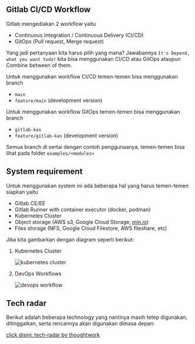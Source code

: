 ## Gitlab CI/CD Workflow

Gitlab mengediakan 2 workflow yaitu

- Continuous Integration / Continuous Delivery (CI/CD)
- GitOps (Pull request, Merge request)

Yang jadi pertanyaan kita harus pilih yang mana? Jawabannya `It's Depend, what you want todo!` kita bisa menggunakan CI/CD atau GitOps ataupun Combine between of them.

Untuk menggunakan workflow CI/CD temen-temen bisa menggunakan branch 

- `main`
- `feature/main` (development version)

Untuk menggunakan workflow GitOps temen-temen bisa menggunakan branch

- `gitlab-kas`
- `feature/gitlab-kas` (development version)

Semua branch di sertai dengan contoh penggunaanya, temen-temen bisa lihat pada folder `examples/<modules>`

## System requirement

Untuk menggunakan system ini ada beberapa hal yang harus temen-temen siapkan yaitu

- Gitlab CE/EE
- Gitlab Runner with container executor (docker, podman)
- Kubernetes Cluster
- Object storage (AWS s3, Google Cloud Storage, [min.io](https://min.io/))
- Files storage (NFS, Google Cloud Filestore, AWS fileshare, etc)

Jika kita gambarkan dengan diagram seperti berikut:

1. Kubernetes Cluster

    ![kubernetes cluster](docs/images/kubernetes-cluster/k8s-cluster-architecture.png)

2. DevOps Workflows

    ![devops workflow](docs/images/workflow/workflow-devops.png)

## Tech radar

Berikut adalah beberapa technology yang nantinya masih tetep digunakan, ditinggalkan, serta rencannya akan digunakan dimasa depan:

[click disini: tech-radar by thoughtwork](https://radar.thoughtworks.com/?sheetId=https%3A%2F%2Fraw.githubusercontent.com%2FdimMaryanto93%2Fgitlab-devops-automation%2Fgitlab-kas%2Fdevops-stack.json)